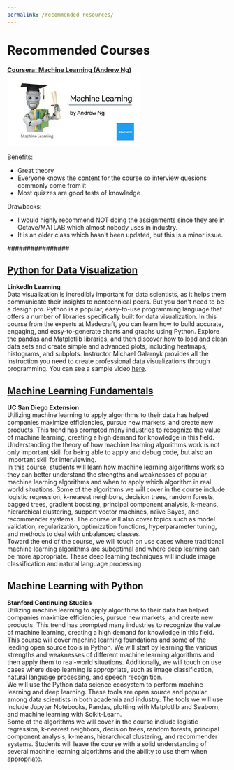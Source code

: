 ```yaml
---
permalink: /recommended_resources/
---
```


# Recommended Courses
<b>[Coursera: Machine Learning (Andrew Ng)](https://www.coursera.org/learn/machine-learning)</b><br>
<img src='/images/stanfordMachineLearning.jpeg' width="305" height="165">

Benefits: 
* Great theory
* Everyone knows the content for the course so interview quesions commonly come from it
* Most quizzes are good tests of knowledge

Drawbacks: 
* I would highly recommend NOT doing the assignments since they are in Octave/MATLAB which almost nobody uses in industry.
* It is an older class which hasn't been updated, but this is a minor issue.


################
## [Python for Data Visualization](https://www.linkedin.com/learning/python-for-data-visualization/effectively-present-data-with-python)
<b>LinkedIn Learning</b><br>
Data visualization is incredibly important for data scientists, as it helps them communicate their insights to nontechnical peers. But you don't need to be a design pro. Python is a popular, easy-to-use programming language that offers a number of libraries specifically built for data visualization. In this course from the experts at Madecraft, you can learn how to build accurate, engaging, and easy-to-generate charts and graphs using Python. Explore the pandas and Matplotlib libraries, and then discover how to load and clean data sets and create simple and advanced plots, including heatmaps, histograms, and subplots. Instructor Michael Galarnyk provides all the instruction you need to create professional data visualizations through programming. You can see a sample video <a href='https://youtu.be/BE8CVGJuftI'> here</a>.

## [Machine Learning Fundamentals](https://extension.ucsd.edu/courses-and-programs/machine-learning-fundamentals)
<b>UC San Diego Extension</b><br>
Utilizing machine learning to apply algorithms to their data has helped companies maximize efficiencies, pursue new markets, and create new products. This trend has prompted many industries to recognize the value of machine learning, creating a high demand for knowledge in this field. Understanding the theory of how machine learning algorithms work is not only important skill for being able to apply and debug code, but also an important skill for interviewing.
<br>
In this course, students will learn how machine learning algorithms work so they can better understand the strengths and weaknesses of popular machine learning algorithms and when to apply which algorithm in real world situations. Some of the algorithms we will cover in the course include logistic regression, k-nearest neighbors, decision trees, random forests, bagged trees, gradient boosting, principal component analysis, k-means, hierarchical clustering, support vector machines, naïve Bayes, and recommender systems. The course will also cover topics such as model validation, regularization, optimization functions, hyperparameter tuning, and methods to deal with unbalanced classes.
<br>
Toward the end of the course, we will touch on use cases where traditional machine learning algorithms are suboptimal and where deep learning can be more appropriate. These deep learning techniques will include image classification and natural language processing.

## Machine Learning with Python
<b>Stanford Continuing Studies</b><br>
Utilizing machine learning to apply algorithms to their data has helped companies maximize efficiencies, pursue new markets, and create new products. This trend has prompted many industries to recognize the value of machine learning, creating a high demand for knowledge in this field.
<br>
This course will cover machine learning foundations and some of the leading open source tools in Python. We will start by learning the various strengths and weaknesses of different machine learning algorithms and then apply them to real-world situations. Additionally, we will touch on use cases where deep learning is appropriate, such as image classification, natural language processing, and speech recognition.
<br>
We will use the Python data science ecosystem to perform machine learning and deep learning. These tools are open source and popular among data scientists in both academia and industry. The tools we will use include Jupyter Notebooks, Pandas, plotting with Matplotlib and Seaborn, and machine learning with Scikit-Learn.
<br>
Some of the algorithms we will cover in the course include logistic regression, k-nearest neighbors, decision trees, random forests, principal component analysis, k-means, hierarchical clustering, and recommender systems. Students will leave the course with a solid understanding of several machine learning algorithms and the ability to use them when appropriate.